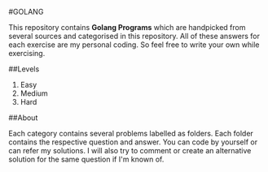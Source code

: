#GOLANG

This repository contains **Golang Programs** which are handpicked from several sources and categorised in this repository. All of these answers for each exercise are my personal coding. So feel free to write your own while exercising.

##Levels

1. Easy
2. Medium
3. Hard

##About

Each category contains several problems labelled as folders. Each folder contains the respective question and answer. You can code by yourself or can refer my solutions. I will also try to comment or create an alternative solution for the same question if I'm known of.
